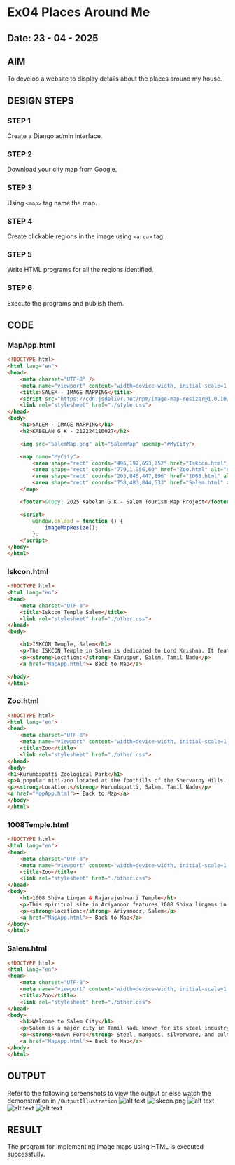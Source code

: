 # Ex04 Places Around Me
## Date: 23 - 04 - 2025

## AIM
To develop a website to display details about the places around my house.

## DESIGN STEPS

### STEP 1
Create a Django admin interface.

### STEP 2
Download your city map from Google.

### STEP 3
Using ```<map>``` tag name the map.

### STEP 4
Create clickable regions in the image using ```<area>``` tag.

### STEP 5
Write HTML programs for all the regions identified.

### STEP 6
Execute the programs and publish them.

## CODE
### MapApp.html
```html
<!DOCTYPE html>
<html lang="en">
<head>
    <meta charset="UTF-8" />
    <meta name="viewport" content="width=device-width, initial-scale=1.0"/>
    <title>SALEM - IMAGE MAPPING</title>
    <script src="https://cdn.jsdelivr.net/npm/image-map-resizer@1.0.10/js/imageMapResizer.min.js"></script>
    <link rel="stylesheet" href="./style.css">
</head>
<body>
    <h1>SALEM - IMAGE MAPPING</h1>
    <h2>KABELAN G K - 212224110027</h2>

    <img src="SalemMap.png" alt="SalemMap" usemap="#MyCity">

    <map name="MyCity">
        <area shape="rect" coords="496,192,653,252" href="Iskcon.html" alt="Iskcon Salem">
        <area shape="rect" coords="779,1,956,60" href="Zoo.html" alt="Kurumbapatti Zoo">
        <area shape="rect" coords="203,846,447,896" href="1008.html" alt="1008 Shiva Temple">
        <area shape="rect" coords="758,483,844,533" href="Salem.html" alt="Salem City">
    </map>

    <footer>&copy; 2025 Kabelan G K - Salem Tourism Map Project</footer>

    <script>
        window.onload = function () {
            imageMapResize();
        };
    </script>
</body>
</html>
```

### Iskcon.html
```html
<!DOCTYPE html>
<html lang="en">
<head>
    <meta charset="UTF-8">
    <title>Iskcon Temple Salem</title>
    <link rel="stylesheet" href="./other.css">
</head>
<body>

    <h1>ISKCON Temple, Salem</h1>
    <p>The ISKCON Temple in Salem is dedicated to Lord Krishna. It features traditional temple architecture, regular devotional activities, and a peaceful spiritual ambiance.</p>
    <p><strong>Location:</strong> Karuppur, Salem, Tamil Nadu</p>
    <a href="MapApp.html">⬅ Back to Map</a>

</body>
</html>
```

### Zoo.html
```html
<!DOCTYPE html>
<html lang="en">
<head>
    <meta charset="UTF-8">
    <meta name="viewport" content="width=device-width, initial-scale=1.0">
    <title>Zoo</title>
    <link rel="stylesheet" href="./other.css">
</head>
<body>
<h1>Kurumbapatti Zoological Park</h1>
<p>A popular mini-zoo located at the foothills of the Shervaroy Hills. Home to birds, reptiles, and mammals, it's ideal for family visits and school trips.</p>
<p><strong>Location:</strong> Kurumbapatti, Salem, Tamil Nadu</p>
<a href="MapApp.html">⬅ Back to Map</a>  
</body>
</html>
```

### 1008Temple.html
```html
<!DOCTYPE html>
<html lang="en">
<head>
    <meta charset="UTF-8">
    <meta name="viewport" content="width=device-width, initial-scale=1.0">
    <title>Zoo</title>
    <link rel="stylesheet" href="./other.css">
</head>
<body>
    <h1>1008 Shiva Lingam & Rajarajeshwari Temple</h1>
    <p>This spiritual site in Ariyanoor features 1008 Shiva lingams in a grid layout, along with a shrine to Goddess Rajarajeshwari. It’s a peaceful spot for prayer and meditation.</p>
    <p><strong>Location:</strong> Ariyanoor, Salem</p>
    <a href="MapApp.html">⬅ Back to Map</a>  
</body>
</html>
```

### Salem.html
```html
<!DOCTYPE html>
<html lang="en">
<head>
    <meta charset="UTF-8">
    <meta name="viewport" content="width=device-width, initial-scale=1.0">
    <title>Zoo</title>
    <link rel="stylesheet" href="./other.css">
</head>
<body>
    <h1>Welcome to Salem City</h1>
    <p>Salem is a major city in Tamil Nadu known for its steel industry, mango cultivation, and textile trade. It also serves as a gateway to the Yercaud hill station.</p>
    <p><strong>Known For:</strong> Steel, mangoes, silverware, and cultural temples.</p>
    <a href="MapApp.html">⬅ Back to Map</a>
</body>
</html>    
```


## OUTPUT
Refer to the following screenshots to view the output or else watch the demonstration in  ```/OutputIllustration```
![alt text](<ImageMapping/Output Illustration/Main.png>)
![Iskcon.png](<ImageMapping\Output Illustration\Iskcon.png>)
![alt text](<ImageMapping/Output Illustration/Zoo.png>)
![alt text](<ImageMapping/Output Illustration/1008Temple.png>)
![alt text](<ImageMapping/Output Illustration/Salem.png>)

## RESULT
The program for implementing image maps using HTML is executed successfully.
